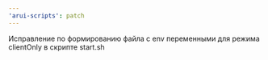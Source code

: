 ```yaml
---
'arui-scripts': patch
---
```


Исправление по формированию файла с env переменными для режима clientOnly в скрипте start.sh
